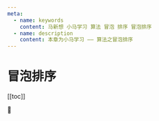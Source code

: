 ```yaml
---
meta:
  - name: keywords
    content: 马新想 小马学习 算法 冒泡 排序 冒泡排序
  - name: description
    content: 本章为小马学习 —— 算法之冒泡排序
---
```


# 冒泡排序

[[toc]]

:horse:


